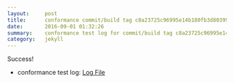 ```yaml
---
layout:     post
title:      conformance commit/build tag c8a23725c96995e14b180fb3d803992acd9a61d8
date:       2016-09-01 01:32:26
summary:    conformance test log for commit/build tag c8a23725c96995e14b180fb3d803992acd9a61d8.
category:   jekyll
---
```


Success!

- conformance test log: [Log File](http://s3-us-west-2.amazonaws.com/kraken-e2e-logs/testlet.kubeme.io/conformance/5/build-log.txt)
